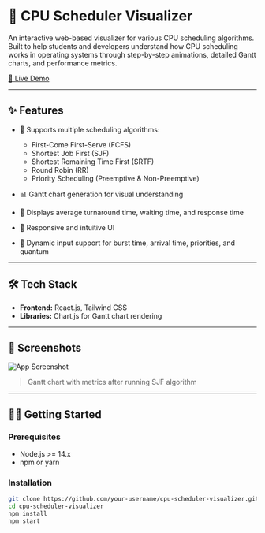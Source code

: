 # 🧠 CPU Scheduler Visualizer

An interactive web-based visualizer for various CPU scheduling algorithms. Built to help students and developers understand how CPU scheduling works in operating systems through step-by-step animations, detailed Gantt charts, and performance metrics.

[🔗 Live Demo](https://cpu-scheduler-visualizer-final.vercel.app/)

---

## ✨ Features

- 🚀 Supports multiple scheduling algorithms:
  - First-Come First-Serve (FCFS)
  - Shortest Job First (SJF)
  - Shortest Remaining Time First (SRTF)
  - Round Robin (RR)
  - Priority Scheduling (Preemptive & Non-Preemptive)

- 📊 Gantt chart generation for visual understanding
- 🧮 Displays average turnaround time, waiting time, and response time
- 📱 Responsive and intuitive UI
- 🔁 Dynamic input support for burst time, arrival time, priorities, and quantum

---

## 🛠️ Tech Stack

- **Frontend:** React.js, Tailwind CSS
- **Libraries:** Chart.js for Gantt chart rendering

---

## 📸 Screenshots

![App Screenshot](./screenshots/gantt-chart.png)
> Gantt chart with metrics after running SJF algorithm

---

## 🧑‍💻 Getting Started

### Prerequisites

- Node.js >= 14.x
- npm or yarn

### Installation

```bash
git clone https://github.com/your-username/cpu-scheduler-visualizer.git
cd cpu-scheduler-visualizer
npm install
npm start
